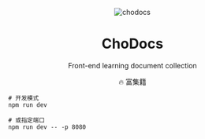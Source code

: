 <p align="center">
<img  alt="chodocs" src="https://mobius.cool/mobius.svg"/>
</p>

<h1 align="center">
ChoDocs
</h1>

<p align="center">
Front-end learning document collection
</p>

<p align="center">
🔥 富集籍
</p>

```shell
# 开发模式
npm run dev

# 或指定端口
npm run dev -- -p 8080
```